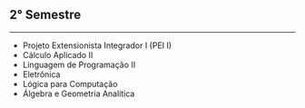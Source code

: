 ## 2° Semestre
___

- Projeto Extensionista Integrador I (PEI I)
- Cálculo Aplicado II
- Linguagem de Programação II
- Eletrônica
- Lógica para Computação
- Álgebra e Geometria Analítica